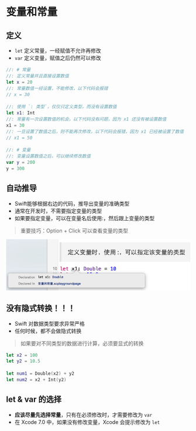 # 变量和常量

## 定义

* `let` 定义常量，一经赋值不允许再修改
* `var` 定义变量，赋值之后仍然可以修改

```swift
//: # 常量
//: 定义常量并且直接设置数值
let x = 20
//: 常量数值一经设置，不能修改，以下代码会报错
// x = 30

//: 使用 `: 类型`，仅仅只定义类型，而没有设置数值
let x1: Int
//: 常量有一次设置数值的机会，以下代码没有问题，因为 x1 还没有被设置数值
x1 = 30
//: 一旦设置了数值之后，则不能再次修改，以下代码会报错，因为 x1 已经被设置了数值
// x1 = 50

//: # 变量
//: 变量设置数值之后，可以继续修改数值
var y = 200
y = 300
```

## 自动推导

* Swift能够根据右边的代码，推导出变量的准确类型
* 通常在开发时，不需要指定变量的类型
* 如果要指定变量，可以在变量名后使用:，然后跟上变量的类型

> 重要技巧：Option + Click 可以查看变量的类型

![](option+click.png)

## 没有隐式转换！！！

* Swift 对数据类型要求异常严格
* 任何时候，都不会做隐式转换

> 如果要对不同类型的数据进行计算，必须要显式的转换

```swift
let x2 = 100
let y2 = 10.5

let num1 = Double(x2) + y2
let num2 = x2 + Int(y2)
```

## let & var 的选择

* **应该尽量先选择常量**，只有在必须修改时，才需要修改为 `var`
* 在 Xcode 7.0 中，如果没有修改变量，Xcode 会提示修改为 `let`

